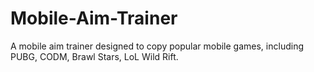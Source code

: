 # Mobile-Aim-Trainer
A mobile aim trainer designed to copy popular mobile games, including PUBG, CODM, Brawl Stars, LoL Wild Rift.
